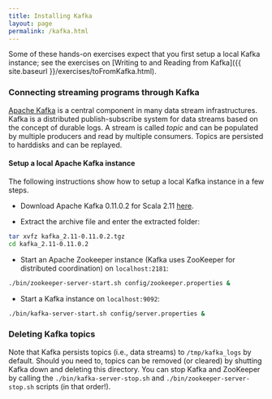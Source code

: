 ```yaml
---
title: Installing Kafka
layout: page
permalink: /kafka.html
---
```


Some of these hands-on exercises expect that you first setup a local Kafka instance; see the exercises on [Writing to and Reading from Kafka]({{ site.baseurl }}/exercises/toFromKafka.html).

### Connecting streaming programs through Kafka

[Apache Kafka](http://kafka.apache.org) is a central component in many data stream infrastructures. Kafka is a distributed publish-subscribe system for data streams based on the concept of durable logs. A stream is called *topic* and can be populated by multiple producers and read by multiple consumers. Topics are persisted to harddisks and can be replayed.

#### Setup a local Apache Kafka instance

The following instructions show how to setup a local Kafka instance in a few steps.

* Download Apache Kafka 0.11.0.2 for Scala 2.11 [here](https://www.apache.org/dyn/closer.cgi?path=/kafka/0.11.0.2/kafka_2.11-0.11.0.2.tgz).

* Extract the archive file and enter the extracted folder:

~~~bash
tar xvfz kafka_2.11-0.11.0.2.tgz
cd kafka_2.11-0.11.0.2
~~~

* Start an Apache Zookeeper instance (Kafka uses ZooKeeper for distributed coordination) on `localhost:2181`:

~~~bash
./bin/zookeeper-server-start.sh config/zookeeper.properties &
~~~

* Start a Kafka instance on `localhost:9092`:

~~~bash
./bin/kafka-server-start.sh config/server.properties &
~~~

### Deleting Kafka topics

Note that Kafka persists topics (i.e., data streams) to `/tmp/kafka_logs` by default. Should you need to, topics can be removed (or cleared) by shutting Kafka down and deleting this directory. You can stop Kafka and ZooKeeper by calling the `./bin/kafka-server-stop.sh` and `./bin/zookeeper-server-stop.sh` scripts (in that order!).

